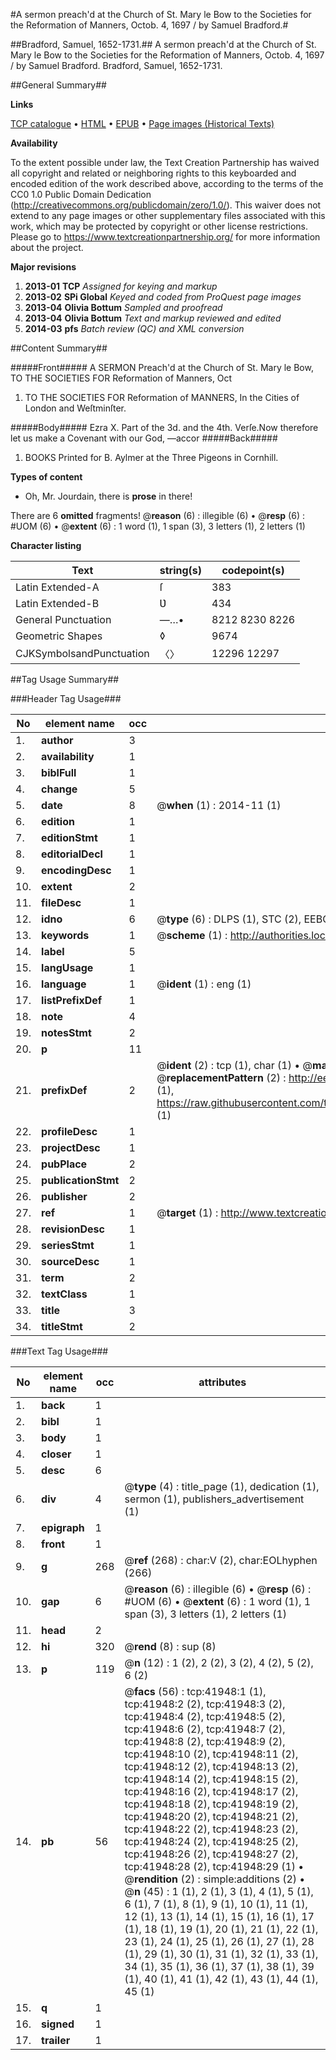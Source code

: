 #A sermon preach'd at the Church of St. Mary le Bow to the Societies for the Reformation of Manners, Octob. 4, 1697 / by Samuel Bradford.#

##Bradford, Samuel, 1652-1731.##
A sermon preach'd at the Church of St. Mary le Bow to the Societies for the Reformation of Manners, Octob. 4, 1697 / by Samuel Bradford.
Bradford, Samuel, 1652-1731.

##General Summary##

**Links**

[TCP catalogue](http://www.ota.ox.ac.uk/tcp/)  • 
[HTML](http://tei.it.ox.ac.uk/tcp/Texts-HTML/free/A29/A29107.html)  • 
[EPUB](http://tei.it.ox.ac.uk/tcp/Texts-EPUB/free/A29/A29107.epub) • 
[Page images (Historical Texts)](https://historicaltexts.jisc.ac.uk/eebo-08844600e)

**Availability**

To the extent possible under law, the Text Creation Partnership has waived all copyright and related or neighboring rights to this keyboarded and encoded edition of the work described above, according to the terms of the CC0 1.0 Public Domain Dedication (http://creativecommons.org/publicdomain/zero/1.0/). This waiver does not extend to any page images or other supplementary files associated with this work, which may be protected by copyright or other license restrictions. Please go to https://www.textcreationpartnership.org/ for more information about the project.

**Major revisions**

1. __2013-01__ __TCP__ *Assigned for keying and markup*
1. __2013-02__ __SPi Global__ *Keyed and coded from ProQuest page images*
1. __2013-04__ __Olivia Bottum__ *Sampled and proofread*
1. __2013-04__ __Olivia Bottum__ *Text and markup reviewed and edited*
1. __2014-03__ __pfs__ *Batch review (QC) and XML conversion*

##Content Summary##

#####Front#####
A SERMON Preach'd at the Church of St. Mary le Bow, TO THE SOCIETIES FOR Reformation of Manners, Oct
1. TO THE SOCIETIES FOR Reformation of MANNERS, In the Cities of London and Weſtminſter.

#####Body#####
Ezra X. Part of the 3d. and the 4th. Verſe.Now therefore let us make a Covenant with our God, —accor
#####Back#####

1. BOOKS Printed for B. Aylmer at the Three Pigeons in Cornhill.

**Types of content**

  * Oh, Mr. Jourdain, there is **prose** in there!

There are 6 **omitted** fragments! 
 @__reason__ (6) : illegible (6)  •  @__resp__ (6) : #UOM (6)  •  @__extent__ (6) : 1 word (1), 1 span (3), 3 letters (1), 2 letters (1)

**Character listing**


|Text|string(s)|codepoint(s)|
|---|---|---|
|Latin Extended-A|ſ|383|
|Latin Extended-B|Ʋ|434|
|General Punctuation|—…•|8212 8230 8226|
|Geometric Shapes|◊|9674|
|CJKSymbolsandPunctuation|〈〉|12296 12297|

##Tag Usage Summary##

###Header Tag Usage###

|No|element name|occ|attributes|
|---|---|---|---|
|1.|__author__|3||
|2.|__availability__|1||
|3.|__biblFull__|1||
|4.|__change__|5||
|5.|__date__|8| @__when__ (1) : 2014-11 (1)|
|6.|__edition__|1||
|7.|__editionStmt__|1||
|8.|__editorialDecl__|1||
|9.|__encodingDesc__|1||
|10.|__extent__|2||
|11.|__fileDesc__|1||
|12.|__idno__|6| @__type__ (6) : DLPS (1), STC (2), EEBO-CITATION (1), OCLC (1), VID (1)|
|13.|__keywords__|1| @__scheme__ (1) : http://authorities.loc.gov/ (1)|
|14.|__label__|5||
|15.|__langUsage__|1||
|16.|__language__|1| @__ident__ (1) : eng (1)|
|17.|__listPrefixDef__|1||
|18.|__note__|4||
|19.|__notesStmt__|2||
|20.|__p__|11||
|21.|__prefixDef__|2| @__ident__ (2) : tcp (1), char (1)  •  @__matchPattern__ (2) : ([0-9\-]+):([0-9IVX]+) (1), (.+) (1)  •  @__replacementPattern__ (2) : http://eebo.chadwyck.com/downloadtiff?vid=$1&page=$2 (1), https://raw.githubusercontent.com/textcreationpartnership/Texts/master/tcpchars.xml#$1 (1)|
|22.|__profileDesc__|1||
|23.|__projectDesc__|1||
|24.|__pubPlace__|2||
|25.|__publicationStmt__|2||
|26.|__publisher__|2||
|27.|__ref__|1| @__target__ (1) : http://www.textcreationpartnership.org/docs/. (1)|
|28.|__revisionDesc__|1||
|29.|__seriesStmt__|1||
|30.|__sourceDesc__|1||
|31.|__term__|2||
|32.|__textClass__|1||
|33.|__title__|3||
|34.|__titleStmt__|2||


###Text Tag Usage###

|No|element name|occ|attributes|
|---|---|---|---|
|1.|__back__|1||
|2.|__bibl__|1||
|3.|__body__|1||
|4.|__closer__|1||
|5.|__desc__|6||
|6.|__div__|4| @__type__ (4) : title_page (1), dedication (1), sermon (1), publishers_advertisement (1)|
|7.|__epigraph__|1||
|8.|__front__|1||
|9.|__g__|268| @__ref__ (268) : char:V (2), char:EOLhyphen (266)|
|10.|__gap__|6| @__reason__ (6) : illegible (6)  •  @__resp__ (6) : #UOM (6)  •  @__extent__ (6) : 1 word (1), 1 span (3), 3 letters (1), 2 letters (1)|
|11.|__head__|2||
|12.|__hi__|320| @__rend__ (8) : sup (8)|
|13.|__p__|119| @__n__ (12) : 1 (2), 2 (2), 3 (2), 4 (2), 5 (2), 6 (2)|
|14.|__pb__|56| @__facs__ (56) : tcp:41948:1 (1), tcp:41948:2 (2), tcp:41948:3 (2), tcp:41948:4 (2), tcp:41948:5 (2), tcp:41948:6 (2), tcp:41948:7 (2), tcp:41948:8 (2), tcp:41948:9 (2), tcp:41948:10 (2), tcp:41948:11 (2), tcp:41948:12 (2), tcp:41948:13 (2), tcp:41948:14 (2), tcp:41948:15 (2), tcp:41948:16 (2), tcp:41948:17 (2), tcp:41948:18 (2), tcp:41948:19 (2), tcp:41948:20 (2), tcp:41948:21 (2), tcp:41948:22 (2), tcp:41948:23 (2), tcp:41948:24 (2), tcp:41948:25 (2), tcp:41948:26 (2), tcp:41948:27 (2), tcp:41948:28 (2), tcp:41948:29 (1)  •  @__rendition__ (2) : simple:additions (2)  •  @__n__ (45) : 1 (1), 2 (1), 3 (1), 4 (1), 5 (1), 6 (1), 7 (1), 8 (1), 9 (1), 10 (1), 11 (1), 12 (1), 13 (1), 14 (1), 15 (1), 16 (1), 17 (1), 18 (1), 19 (1), 20 (1), 21 (1), 22 (1), 23 (1), 24 (1), 25 (1), 26 (1), 27 (1), 28 (1), 29 (1), 30 (1), 31 (1), 32 (1), 33 (1), 34 (1), 35 (1), 36 (1), 37 (1), 38 (1), 39 (1), 40 (1), 41 (1), 42 (1), 43 (1), 44 (1), 45 (1)|
|15.|__q__|1||
|16.|__signed__|1||
|17.|__trailer__|1||
